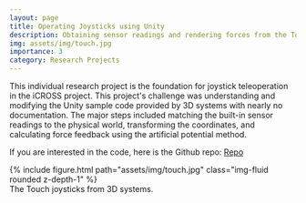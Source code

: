 ```yaml
---
layout: page
title: Operating Joysticks using Unity
description: Obtaining sensor readings and rendering forces from the Touch joysticks
img: assets/img/touch.jpg
importance: 3
category: Research Projects
---
```


This individual research project is the foundation for joystick teleoperation in the iCROSS project. This project's challenge was understanding and modifying the Unity sample code provided by 3D systems with nearly no documentation. The major steps included matching the built-in sensor readings to the physical world, transforming the coordinates, and calculating force feedback using the artificial potential method.

If you are interested in the code, here is the Github repo: [Repo](https://github.com/pei06/unity_touch)


<div class="row">
    <div class="col-sm mt-3 mt-md-0">
        {% include figure.html path="assets/img/touch.jpg" class="img-fluid rounded z-depth-1" %}
    </div>
</div>
<div class="caption">
    The Touch joysticks from 3D systems.
</div>



